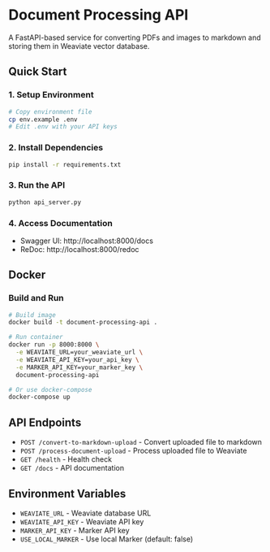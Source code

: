 # Document Processing API

A FastAPI-based service for converting PDFs and images to markdown and storing them in Weaviate vector database.

## Quick Start

### 1. Setup Environment
```bash
# Copy environment file
cp env.example .env
# Edit .env with your API keys
```

### 2. Install Dependencies
```bash
pip install -r requirements.txt
```

### 3. Run the API
```bash
python api_server.py
```

### 4. Access Documentation
- Swagger UI: http://localhost:8000/docs
- ReDoc: http://localhost:8000/redoc

## Docker

### Build and Run
```bash
# Build image
docker build -t document-processing-api .

# Run container
docker run -p 8000:8000 \
  -e WEAVIATE_URL=your_weaviate_url \
  -e WEAVIATE_API_KEY=your_api_key \
  -e MARKER_API_KEY=your_marker_key \
  document-processing-api

# Or use docker-compose
docker-compose up
```

## API Endpoints

- `POST /convert-to-markdown-upload` - Convert uploaded file to markdown
- `POST /process-document-upload` - Process uploaded file to Weaviate
- `GET /health` - Health check
- `GET /docs` - API documentation

## Environment Variables

- `WEAVIATE_URL` - Weaviate database URL
- `WEAVIATE_API_KEY` - Weaviate API key
- `MARKER_API_KEY` - Marker API key
- `USE_LOCAL_MARKER` - Use local Marker (default: false)
